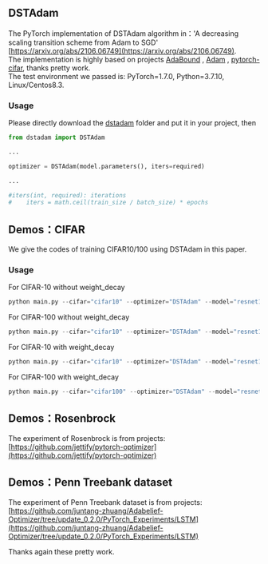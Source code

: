 ## DSTAdam

The PyTorch implementation of DSTAdam algorithm in：'A decreasing scaling transition scheme from Adam to SGD'
[https://arxiv.org/abs/2106.06749](https://arxiv.org/abs/2106.06749).  
The implementation is highly based on projects [AdaBound](https://github.com/Luolc/AdaBound) , [Adam](https://github.com/pytorch/pytorch/blob/v1.4.0/torch/optim/adam.py) , [pytorch-cifar](https://github.com/kuangliu/pytorch-cifar), thanks pretty work.  
The test environment we passed is: PyTorch=1.7.0, Python=3.7.10, Linux/Centos8.3.  

### Usage

Please directly download the [dstadam](https://github.com/kunzeng/DSTAdam/tree/main/dstadam) folder and put it in your project, then

```python
from dstadam import DSTAdam 

...

optimizer = DSTAdam(model.parameters(), iters=required)

...

#iters(int, required): iterations
#	 iters = math.ceil(train_size / batch_size) * epochs

```

## Demos：CIFAR
We give the codes of training CIFAR10/100 using DSTAdam in this paper.

### Usage
For CIFAR-10 without weight_decay
```python
python main.py --cifar="cifar10" --optimizer="DSTAdam" --model="resnet18" --lr=0.001 --coeff=1e-8 --up_lr=5 --low_lr=0.005 --coeff=1e-8 --step_lr=True

```

For CIFAR-100 without weight_decay
```python
python main.py --cifar="cifar10" --optimizer="DSTAdam" --model="resnet18" --lr=0.001 --coeff=1e-8 --up_lr=1 --low_lr=0.005 --coeff=1e-8 --step_lr=True

```

For CIFAR-10 with weight_decay
```python
python main.py --cifar="cifar10" --optimizer="DSTAdam" --model="resnet18" --lr=0.001 --coeff=1e-8 --up_lr=1 --low_lr=0.005 --weight_decay=5e-4 --coeff=1e-8 --step_lr=True

```

For CIFAR-100 with weight_decay
```python
python main.py --cifar="cifar100" --optimizer="DSTAdam" --model="resnet18" --lr=0.001 --coeff=1e-8 --up_lr=1 --low_lr=0.005 --weight_decay=5e-4 --coeff=1e-8 --step_lr=True

```

## Demos：Rosenbrock
The experiment of Rosenbrock is from projects: [https://github.com/jettify/pytorch-optimizer](https://github.com/jettify/pytorch-optimizer)

## Demos：Penn Treebank dataset
The experiment of Penn Treebank dataset is from projects: [https://github.com/juntang-zhuang/Adabelief-Optimizer/tree/update_0.2.0/PyTorch_Experiments/LSTM](https://github.com/juntang-zhuang/Adabelief-Optimizer/tree/update_0.2.0/PyTorch_Experiments/LSTM)

Thanks again these pretty work.  